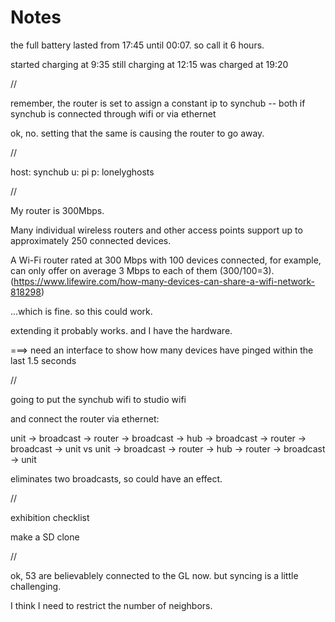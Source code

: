 Notes
=====

the full battery lasted from 17:45 until 00:07. so call it 6 hours.


started charging at 9:35
still charging at 12:15
was charged at 19:20

//

remember, the router is set to assign a constant ip to synchub -- both if synchub is connected through wifi or via ethernet

ok, no. setting that the same is causing the router to go away.

//

host: synchub
u: pi
p: lonelyghosts


//


My router is 300Mbps.

Many individual wireless routers and other access points support up to approximately 250 connected devices. 

A Wi-Fi router rated at 300 Mbps with 100 devices connected, for example, can only offer on average 3 Mbps to each of them (300/100=3). (https://www.lifewire.com/how-many-devices-can-share-a-wifi-network-818298)

...which is fine. so this could work.

extending it probably works. and I have the hardware.



===> 
need an interface to show how many devices have pinged within the last 1.5 seconds


//


going to put the synchub wifi to studio wifi

and connect the router via ethernet:

unit -> broadcast -> router -> broadcast -> hub -> broadcast -> router -> broadcast -> unit
vs
unit -> broadcast -> router -> hub -> router -> broadcast -> unit

eliminates two broadcasts, so could have an effect.


//

exhibition checklist

make a SD clone



//


ok, 53 are believablely connected to the GL now. but syncing is a little challenging.

I think I need to restrict the number of neighbors.